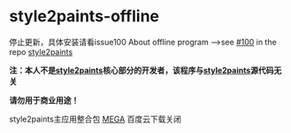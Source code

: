 # style2paints-offline
停止更新，具体安装请看issue100
About offline program -->see [#100](https://github.com/lllyasviel/style2paints/issues/100) in the repo [style2paints](https://github.com/lllyasviel/style2paints)

**注：本人不是[style2paints](https://github.com/lllyasviel/style2paints)核心部分的开发者，该程序与[style2paints](https://github.com/lllyasviel/style2paints)源代码无关**


**请勿用于商业用途！**

style2paints主应用整合包 [MEGA](https://mega.nz/#!x8lhQa6Q!EZb75h9f1VoWrLDiQj79GK5UVC0LM3G785wiChfzeJ0)  百度云下载关闭


